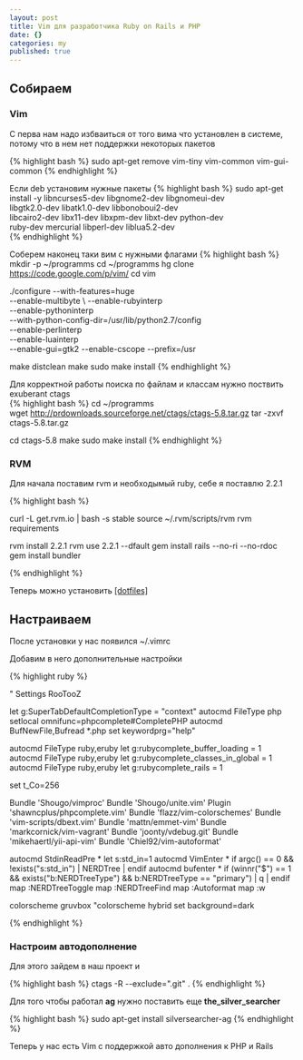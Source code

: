 ```yaml
---
layout: post
title: Vim для разработчика Ruby on Rails и PHP
date: {}
categories: my
published: true
---
```




## Собираем

### Vim
С перва нам надо избваиться от того вима что установлен в системе, потому что в нем нет поддержки некоторых пакетов

{% highlight bash %}
sudo apt-get remove vim-tiny vim-common vim-gui-common
{% endhighlight %}

Если deb установим нужные пакеты
{% highlight bash %}
sudo apt-get install -y libncurses5-dev libgnome2-dev libgnomeui-dev \
libgtk2.0-dev libatk1.0-dev libbonoboui2-dev \
libcairo2-dev libx11-dev libxpm-dev libxt-dev python-dev \
ruby-dev mercurial libperl-dev liblua5.2-dev  
{% endhighlight %}

Соберем наконец таки вим с нужными флагами
{% highlight bash %}
mkdir -p ~/programms
cd ~/programms
hg clone https://code.google.com/p/vim/
cd vim

./configure --with-features=huge \
--enable-multibyte \ 
--enable-rubyinterp \
--enable-pythoninterp \
--with-python-config-dir=/usr/lib/python2.7/config \
--enable-perlinterp \
--enable-luainterp \
--enable-gui=gtk2 --enable-cscope --prefix=/usr

make distclean
make
sudo make install
{% endhighlight %}

Для корректной работы поиска по файлам и классам нужно поствить exuberant ctags        
{% highlight bash %}
cd ~/programms   
wget http://prdownloads.sourceforge.net/ctags/ctags-5.8.tar.gz 
tar -zxvf ctags-5.8.tar.gz

cd ctags-5.8
make
sudo make install
{% endhighlight %}

### RVM

Для начала поставим rvm и необходымый ruby, себе я поставлю 2.2.1

{% highlight bash %}

curl -L get.rvm.io | bash -s stable
source ~/.rvm/scripts/rvm
rvm requirements

rvm install 2.2.1
rvm use 2.2.1 --dfault
gem install rails --no-ri --no-rdoc
gem install bundler

{% endhighlight %}

Теперь можно установить [[dotfiles]](https://github.com/skwp/dotfiles)


## Настраиваем

После установки у нас появился ~/.vimrc

Добавим в него дополнительные настройки

{% highlight ruby %}

" Settings RooTooZ
 
let g:SuperTabDefaultCompletionType = "context"
autocmd FileType php setlocal omnifunc=phpcomplete#CompletePHP
autocmd BufNewFile,Bufread *.php set keywordprg="help"
 
autocmd FileType ruby,eruby let g:rubycomplete_buffer_loading = 1 
autocmd FileType ruby,eruby let g:rubycomplete_classes_in_global = 1
autocmd FileType ruby,eruby let g:rubycomplete_rails = 1
 
set t_Co=256
 
Bundle 'Shougo/vimproc'
Bundle 'Shougo/unite.vim'
Plugin 'shawncplus/phpcomplete.vim'
Bundle 'flazz/vim-colorschemes'
Bundle 'vim-scripts/dbext.vim'
Bundle 'mattn/emmet-vim'
Bundle 'markcornick/vim-vagrant'
Bundle 'joonty/vdebug.git'
Bundle 'mikehaertl/yii-api-vim'
Bundle 'Chiel92/vim-autoformat'
 
autocmd StdinReadPre * let s:std_in=1
autocmd VimEnter * if argc() == 0 && !exists("s:std_in") | NERDTree | endif 
autocmd bufenter * if (winnr("$") == 1 && exists("b:NERDTreeType") && b:NERDTreeType == "primary") | q | endif
map <C-l> :NERDTreeToggle<CR>
map <C-k> :NERDTreeFind<CR>
map <C-F> :Autoformat<CR>
map <C-s> :w<CR>
 
colorscheme gruvbox
"colorscheme hybrid 
set background=dark

{% endhighlight %}

### Настроим автодополнение

Для этого зайдем в наш проект и 

{% highlight bash %}
ctags -R --exclude=".git" .
{% endhighlight %}

Для того чтобы работал **ag** нужно поставить еще **the_silver_searcher**

{% highlight bash %}
sudo apt-get install silversearcher-ag
{% endhighlight %}

Теперь у нас есть Vim с поддержкой авто дополнения к PHP и Rails
